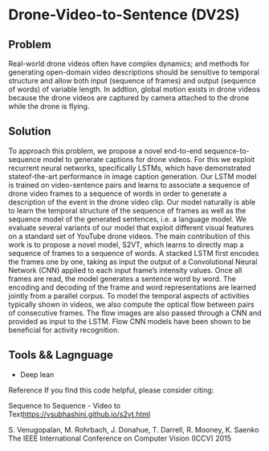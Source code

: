 # Drone-Video-to-Sentence (DV2S)

## Problem
Real-world drone videos often have complex dynamics; and methods for generating open-domain video descriptions should be sensitive to temporal structure and allow both input (sequence of frames) and output (sequence of words) of variable length. In addtion, global motion exists in drone videos because the drone videos are captured by camera attached to the drone while the drone is flying.

## Solution
To approach this problem, we propose a novel end-to-end sequence-to-sequence model to generate captions for drone videos. For this we exploit recurrent neural networks, specifically LSTMs, which have demonstrated stateof-the-art performance in image caption generation. Our LSTM model is trained on video-sentence pairs and learns to associate a sequence of drone video frames to a sequence of words in order to generate a description of the event in the drone video clip. Our model naturally is able to learn the temporal structure of the sequence of frames as well as the sequence model of the generated sentences, i.e. a language model. We evaluate several variants of our model that exploit different visual features on a standard set of YouTube drone videos. The main contribution of this work is to propose a novel model, S2VT, which learns to directly map a sequence of frames to a sequence of words. A stacked LSTM first encodes the frames one by one, taking as input the output of a Convolutional Neural Network (CNN) applied to each input frame’s intensity values. Once all frames are read, the model generates a sentence word by word. The encoding and decoding of the frame and word representations are learned jointly from a parallel corpus. To model the temporal aspects of activities typically shown in videos, we also compute the optical flow between pairs of consecutive frames. The flow images are also passed through a CNN and provided as input to the LSTM. Flow CNN models have been shown to be beneficial for activity recognition.

## Tools && Lagnguage
- Deep lean


Reference
If you find this code helpful, please consider citing:

Sequence to Sequence - Video to Text<https://vsubhashini.github.io/s2vt.html>

S. Venugopalan, M. Rohrbach, J. Donahue, T. Darrell, R. Mooney, K. Saenko
The IEEE International Conference on Computer Vision (ICCV) 2015
